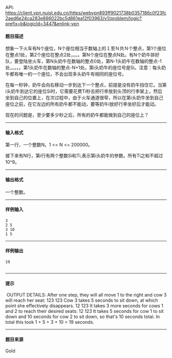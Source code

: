 API: https://client.vpn.nuist.edu.cn/https/webvpn893ff9021738b0357186c0f23fc2aed6e24ca283e886022bc5d861ea12f03963/v1/problem/logic?prefix=b&logicId=3447&enlink-vpn

#### 题目描述

想象一下火车有N个座位，N个座位相当于数轴上的１至Ｎ共Ｎ个整点，第1个座位在整点1处，第2个座位在整点2处，。。。第N个座位在整点N处。有N个奶牛排好队，要登陆坐火车，第N头奶牛在数轴的整点0处，第N-1头奶牛在数轴的整点\-1处，。。。。第1头奶牛在数轴的整点\-N+1处。第i头奶牛的座位号是Si。注意：每头奶牛都有唯一的一个座位，不会出现多头奶牛有相同的座位号。

在每一秒钟，奶牛会向右移动一步到达下一个整点，前提是没有奶牛挡住它。当第i头奶牛到达它的座位Si时，它需要花费Ti秒去把行李放到头顶的行李架上，然后坐到自己的位置上，在次过程中，由于火车通道很窄，所以在第i头奶牛坐到自己座位之前，在它左边的所有奶牛都不能动，要等奶牛i放好行李坐好后才能动。

现在的问题是，至少要多少秒之后，所有的奶牛都能做到自己的座位上？

---

#### 输入格式

第一行，一个整数N。1 <= N <= 200000。

接下来有N行，第i行有两个整数Si和Ti,表示第i头奶牛的参数。所有Ti之和不超过10^9。

---

#### 输出格式

一个整数。

---

#### 样例输入
```
3
2 5
3 10
1 5
```

---

#### 样例输出
```
19
 
```

---

#### 提示

 OUTPUT DETAILS: After one step, they will all move 1 to the right and cow 3 will reach her seat: 123 123 Cow 3 takes 5 seconds to sit down, at which point she effectively disappears. 12 123 It takes 3 more seconds for cows 1 and 2 to reach their desired seats: 12 123 It takes 5 seconds for cow 1 to sit down and 10 seconds for cow 2 to sit down, so that's 10 seconds total. In total this took 1 + 5 + 3 + 10 = 19 seconds. 

---

#### 题目来源

Gold